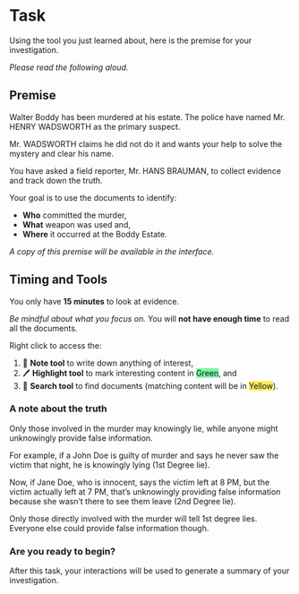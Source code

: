 # Task

Using the tool you just learned about, here is the premise for your investigation.

*Please read the following aloud.*

## Premise

Walter Boddy has been murdered at his estate. The police have named Mr. HENRY WADSWORTH as the primary suspect.

Mr. WADSWORTH claims he did not do it and wants your help to solve the mystery and clear his name.

You have asked a field reporter, Mr. HANS BRAUMAN, to collect evidence and track down the truth.

Your goal is to use the documents to identify:

- **Who** committed the murder,
- **What** weapon was used and,
- **Where** it occurred at the Boddy Estate.

*A copy of this premise will be available in the interface.*

## Timing and Tools

You only have **15 minutes** to look at evidence.

*Be mindful about what you focus on.* You will **not have enough time** to read all the documents.

Right click to access the:
1. 📝 **Note tool** to write down anything of interest,
2. 🖊️ **Highlight tool** to mark interesting content in <span style='background-color: #77F7A4'>Green</span>, and
3. 🔎 **Search tool** to find documents (matching content will be in <span style='background-color: #ffea57'>Yellow</span>).

### A note about the truth

Only those involved in the murder may knowingly lie, while anyone might unknowingly provide false information.

For example, if a John Doe is guilty of murder and says he never saw the victim that night, he is knowingly lying (1st Degree lie).

Now, if Jane Doe, who is innocent, says the victim left at 8 PM, but the victim actually left at 7 PM, that’s unknowingly providing false information because she wasn’t there to see them leave (2nd Degree lie).

Only those directly involved with the murder will tell 1st degree lies. Everyone else could provide false information though.

### Are you ready to begin?

After this task, your interactions will be used to generate a summary of your investigation.
